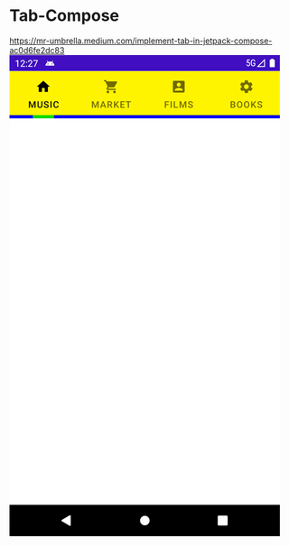 # Tab-Compose
https://mr-umbrella.medium.com/implement-tab-in-jetpack-compose-ac0d6fe2dc83
![](preview/indicator_tab_gif.gif)

